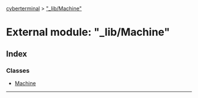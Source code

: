 [cyberterminal](../README.md) > ["_lib/Machine"](../modules/__lib_machine_.md)



# External module: "_lib/Machine"

## Index

### Classes

* [Machine](../classes/__lib_machine_.machine.md)



---
